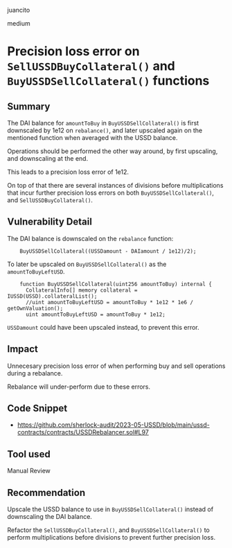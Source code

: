 juancito

medium

# Precision loss error on `SellUSSDBuyCollateral()` and `BuyUSSDSellCollateral()` functions

## Summary

The DAI balance for `amountToBuy` in `BuyUSSDSellCollateral()` is first downscaled by 1e12 on `rebalance()`, and later upscaled again on the mentioned function when averaged with the USSD balance.

Operations should be performed the other way around, by first upscaling, and downscaling at the end.

This leads to a precision loss error of 1e12.

On top of that there are several instances of divisions before multiplications that incur further precision loss errors on both `BuyUSSDSellCollateral()`, and `SellUSSDBuyCollateral()`.

## Vulnerability Detail

The DAI balance is downscaled on the `rebalance` function:

```solidity
    BuyUSSDSellCollateral((USSDamount - DAIamount / 1e12)/2);
```

To later be upscaled on `BuyUSSDSellCollateral()` as the `amountToBuyLeftUSD`.

```solidity
    function BuyUSSDSellCollateral(uint256 amountToBuy) internal {
      CollateralInfo[] memory collateral = IUSSD(USSD).collateralList();
      //uint amountToBuyLeftUSD = amountToBuy * 1e12 * 1e6 / getOwnValuation();
      uint amountToBuyLeftUSD = amountToBuy * 1e12;
```

`USSDamount` could have been upscaled instead, to prevent this error.

## Impact

Unnecesary precision loss error of when performing buy and sell operations during a rebalance.

Rebalance will under-perform due to these errors.

## Code Snippet

- https://github.com/sherlock-audit/2023-05-USSD/blob/main/ussd-contracts/contracts/USSDRebalancer.sol#L97

## Tool used

Manual Review

## Recommendation

Upscale the USSD balance to use in `BuyUSSDSellCollateral()` instead of downscaling the DAI balance.

Refactor the `SellUSSDBuyCollateral()`, and `BuyUSSDSellCollateral()` to perform multiplications before divisions to prevent further precision loss.
